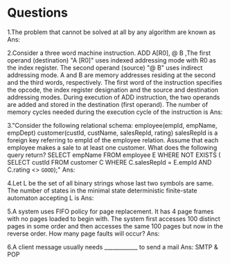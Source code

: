 # Questions

1.The problem that cannot be solved at all by any algorithm are known as 
Ans:

2.Consider a three word machine instruction. ADD A[R0], @ B ,The first operand (destination) "A [R0]" uses indexed addressing mode with R0 as the index register. 
The second operand (source) "@ B" uses indirect addressing mode. A and B are memory addresses residing at the second and the third words, respectively. 
The first word of the instruction specifies the opcode, the index register designation and the source and destination addressing modes. During execution of ADD instruction, 
the two operands are added and stored in the destination (first operand). The number of memory cycles needed during the execution cycle of the instruction is
Ans:

3."Consider the following relational schema:
  employee(empId, empName, empDept)
  customer(custId, custName, salesRepId, rating) salesRepId is a foreign key referring to empId of the employee relation. Assume that each employee makes a sale to at least one customer. What does the following query return?
SELECT empName
       FROM employee E
       WHERE NOT EXISTS ( SELECT custId
                          FROM customer C
                          WHERE C.salesRepId = E.empId
                            AND C.rating <> `GOOD`);"
Ans:                            
                            
                            
4.Let L be the set of all binary strings whose last two symbols are same. The number of states in the minimal state deterministic finite-state automaton accepting L is
Ans:

5.A system uses FIFO policy for page replacement. It has 4 page frames with no pages loaded to begin with. 
The system first accesses 100 distinct pages in some order and then accesses the same 100 pages but now in the reverse order. How many page faults will occur?
Ans:

6.A client message usually needs ____________ to send a mail
Ans: SMTP & POP
